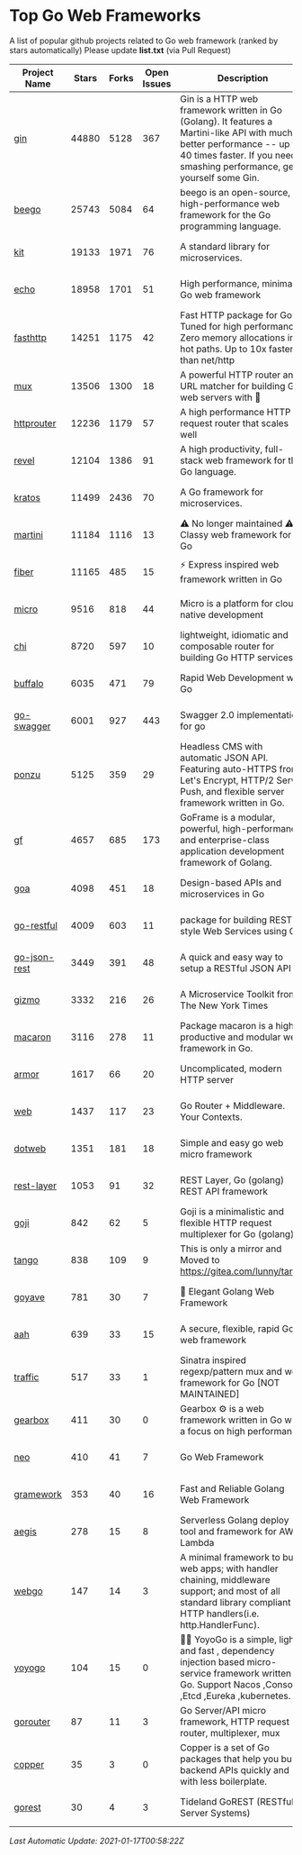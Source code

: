 # Top Go Web Frameworks
A list of popular github projects related to Go web framework (ranked by stars automatically)
Please update **list.txt** (via Pull Request)

| Project Name | Stars | Forks | Open Issues | Description | Last Commit |
| ------------ | ----- | ----- | ----------- | ----------- | ----------- |
| [gin](https://github.com/gin-gonic/gin) | 44880 | 5128 | 367 | Gin is a HTTP web framework written in Go (Golang). It features a Martini-like API with much better performance -- up to 40 times faster. If you need smashing performance, get yourself some Gin. | 2021-01-13 01:40:37 |
| [beego](https://github.com/beego/beego) | 25743 | 5084 | 64 | beego is an open-source, high-performance web framework for the Go programming language. | 2021-01-15 08:15:36 |
| [kit](https://github.com/go-kit/kit) | 19133 | 1971 | 76 | A standard library for microservices. | 2020-11-30 02:00:37 |
| [echo](https://github.com/labstack/echo) | 18958 | 1701 | 51 | High performance, minimalist Go web framework | 2021-01-15 20:53:15 |
| [fasthttp](https://github.com/valyala/fasthttp) | 14251 | 1175 | 42 | Fast HTTP package for Go. Tuned for high performance. Zero memory allocations in hot paths. Up to 10x faster than net/http | 2021-01-06 18:18:12 |
| [mux](https://github.com/gorilla/mux) | 13506 | 1300 | 18 | A powerful HTTP router and URL matcher for building Go web servers with 🦍 | 2020-09-12 19:20:56 |
| [httprouter](https://github.com/julienschmidt/httprouter) | 12236 | 1179 | 57 | A high performance HTTP request router that scales well | 2020-09-21 13:50:23 |
| [revel](https://github.com/revel/revel) | 12104 | 1386 | 91 | A high productivity, full-stack web framework for the Go language. | 2020-07-12 05:57:36 |
| [kratos](https://github.com/go-kratos/kratos) | 11499 | 2436 | 70 | A Go framework for microservices. | 2021-01-10 07:33:01 |
| [martini](https://github.com/go-martini/martini) | 11184 | 1116 | 13 | ⚠️ No longer maintained ⚠️  Classy web framework for Go | 2017-01-21 21:58:54 |
| [fiber](https://github.com/gofiber/fiber) | 11165 | 485 | 15 | ⚡️ Express inspired web framework written in Go | 2021-01-15 11:09:38 |
| [micro](https://github.com/micro/micro) | 9516 | 818 | 44 | Micro is a platform for cloud native development | 2021-01-16 12:34:02 |
| [chi](https://github.com/go-chi/chi) | 8720 | 597 | 10 | lightweight, idiomatic and composable router for building Go HTTP services | 2020-12-24 17:28:05 |
| [buffalo](https://github.com/gobuffalo/buffalo) | 6035 | 471 | 79 | Rapid Web Development w/ Go | 2021-01-08 18:33:37 |
| [go-swagger](https://github.com/go-swagger/go-swagger) | 6001 | 927 | 443 | Swagger 2.0 implementation for go | 2021-01-16 19:56:55 |
| [ponzu](https://github.com/ponzu-cms/ponzu) | 5125 | 359 | 29 | Headless CMS with automatic JSON API. Featuring auto-HTTPS from Let's Encrypt, HTTP/2 Server Push, and flexible server framework written in Go. | 2020-01-02 00:14:32 |
| [gf](https://github.com/gogf/gf) | 4657 | 685 | 173 | GoFrame is a modular, powerful, high-performance and enterprise-class application development framework of Golang.  | 2021-01-16 14:31:48 |
| [goa](https://github.com/goadesign/goa) | 4098 | 451 | 18 | Design-based APIs and microservices in Go | 2021-01-11 23:23:29 |
| [go-restful](https://github.com/emicklei/go-restful) | 4009 | 603 | 11 | package for building REST-style Web Services using Go | 2020-11-10 21:14:31 |
| [go-json-rest](https://github.com/ant0ine/go-json-rest) | 3449 | 391 | 48 | A quick and easy way to setup a RESTful JSON API | 2017-09-13 04:12:08 |
| [gizmo](https://github.com/nytimes/gizmo) | 3332 | 216 | 26 | A Microservice Toolkit from The New York Times | 2020-08-25 21:02:25 |
| [macaron](https://github.com/go-macaron/macaron) | 3116 | 278 | 11 | Package macaron is a high productive and modular web framework in Go. | 2020-11-13 12:00:30 |
| [armor](https://github.com/labstack/armor) | 1617 | 66 | 20 | Uncomplicated, modern HTTP server | 2019-08-03 18:10:09 |
| [web](https://github.com/gocraft/web) | 1437 | 117 | 23 | Go Router + Middleware. Your Contexts. | 2019-02-07 15:06:52 |
| [dotweb](https://github.com/devfeel/dotweb) | 1351 | 181 | 18 | Simple and easy go web micro framework | 2020-12-19 12:53:17 |
| [rest-layer](https://github.com/rs/rest-layer) | 1053 | 91 | 32 | REST Layer, Go (golang) REST API framework | 2019-12-05 10:17:11 |
| [goji](https://github.com/goji/goji) | 842 | 62 | 5 | Goji is a minimalistic and flexible HTTP request multiplexer for Go (golang) | 2019-01-26 23:58:29 |
| [tango](https://github.com/lunny/tango) | 838 | 109 | 9 | This is only a mirror and Moved to https://gitea.com/lunny/tango | 2019-05-17 03:31:10 |
| [goyave](https://github.com/System-Glitch/goyave) | 781 | 30 | 7 | 🍐 Elegant Golang Web Framework | 2020-12-29 12:58:59 |
| [aah](https://github.com/go-aah/aah) | 639 | 33 | 15 | A secure, flexible, rapid Go web framework | 2020-09-02 02:31:20 |
| [traffic](https://github.com/gravityblast/traffic) | 517 | 33 | 1 | Sinatra inspired regexp/pattern mux and web framework for Go [NOT MAINTAINED] | 2015-11-26 21:31:07 |
| [gearbox](https://github.com/gogearbox/gearbox) | 411 | 30 | 0 | Gearbox :gear: is a web framework written in Go with a focus on high performance | 2021-01-05 12:38:14 |
| [neo](https://github.com/ivpusic/neo) | 410 | 41 | 7 | Go Web Framework | 2017-08-14 23:54:31 |
| [gramework](https://github.com/gramework/gramework) | 353 | 40 | 16 | Fast and Reliable Golang Web Framework | 2020-01-21 17:51:59 |
| [aegis](https://github.com/tmaiaroto/aegis) | 278 | 15 | 8 | Serverless Golang deploy tool and framework for AWS Lambda | 2019-07-28 17:59:41 |
| [webgo](https://github.com/bnkamalesh/webgo) | 147 | 14 | 3 | A minimal framework to build web apps; with handler chaining, middleware support; and most of all standard library compliant HTTP handlers(i.e. http.HandlerFunc). | 2020-07-14 17:20:04 |
| [yoyogo](https://github.com/yoyofx/yoyogo) | 104 | 15 | 0 | 🦄🌈 YoyoGo is a simple, light and fast , dependency injection based micro-service framework written in Go. Support Nacos ,Consoul ,Etcd ,Eureka ,kubernetes. | 2021-01-16 15:44:40 |
| [gorouter](https://github.com/vardius/gorouter) | 87 | 11 | 3 | Go Server/API micro framework, HTTP request router, multiplexer, mux | 2020-11-27 11:13:46 |
| [copper](https://github.com/tusharsoni/copper) | 35 | 3 | 0 | Copper is a set of Go packages that help you build backend APIs quickly and with less boilerplate. | 2020-09-14 13:55:44 |
| [gorest](https://github.com/tideland/gorest) | 30 | 4 | 3 | Tideland GoREST (RESTful Server Systems) | 2017-11-10 13:00:37 |

*Last Automatic Update: 2021-01-17T00:58:22Z*